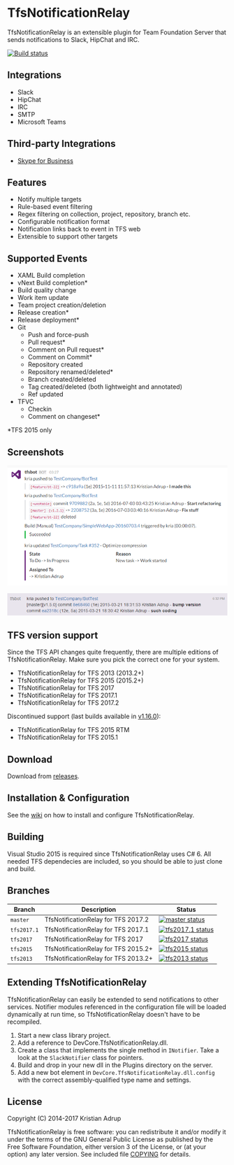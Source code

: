 ﻿# TfsNotificationRelay

TfsNotificationRelay is an extensible plugin for Team Foundation Server that sends notifications to Slack, HipChat and IRC.

[![Build status](https://ci.appveyor.com/api/projects/status/f8tog2tftjbbotmr?svg=true)](https://ci.appveyor.com/project/kria/tfsnotificationrelay)

## Integrations

- Slack
- HipChat
- IRC
- SMTP
- Microsoft Teams

## Third-party Integrations

- [Skype for Business](https://github.com/thomasDOTde/TfsNotificationRelay)

## Features

- Notify multiple targets
- Rule-based event filtering
- Regex filtering on collection, project, repository, branch etc.
- Configurable notification format
- Notification links back to event in TFS web
- Extensible to support other targets

## Supported Events

- XAML Build completion
- vNext Build completion*
- Build quality change
- Work item update
- Team project creation/deletion
- Release creation*
- Release deployment*
- Git
  + Push and force-push
  + Pull request*
  + Comment on Pull request*
  + Comment on Commit*
  + Repository created
  + Repository renamed/deleted*
  + Branch created/deleted
  + Tag created/deleted (both lightweight and annotated)
  + Ref updated
- TFVC
  + Checkin
  + Comment on changeset*

*TFS 2015 only

## Screenshots

![Slack screenshot](img/slack-notifications.png)

![HipChat screenshot](img/hipchat-notifications.png)

## TFS version support

Since the TFS API changes quite frequently, there are multiple editions of TfsNotificationRelay. Make sure you pick the correct one for your system.

- TfsNotificationRelay for TFS 2013 (2013.2+)
- TfsNotificationRelay for TFS 2015 (2015.2+)
- TfsNotificationRelay for TFS 2017
- TfsNotificationRelay for TFS 2017.1
- TfsNotificationRelay for TFS 2017.2

Discontinued support (last builds available in [v1.16.0](https://github.com/kria/TfsNotificationRelay/releases/tag/v1.16.0)):

- TfsNotificationRelay for TFS 2015 RTM
- TfsNotificationRelay for TFS 2015.1

## Download

Download from [releases](https://github.com/kria/TfsNotificationRelay/releases).

## Installation & Configuration

See the [wiki](https://github.com/kria/TfsNotificationRelay/wiki)
 on how to install and configure TfsNotificationRelay.

## Building

Visual Studio 2015 is required since TfsNotificationRelay uses C# 6. All needed TFS dependecies are included, so you should be able to just clone and build.

## Branches

Branch     | Description                          | Status
-----------|--------------------------------------|-------
`master`   | TfsNotificationRelay for TFS 2017.2  | [![master status](https://ci.appveyor.com/api/projects/status/f8tog2tftjbbotmr/branch/master?svg=true)](https://ci.appveyor.com/project/kria/tfsnotificationrelay/branch/master)
`tfs2017.1`| TfsNotificationRelay for TFS 2017.1  | [![tfs2017.1 status](https://ci.appveyor.com/api/projects/status/f8tog2tftjbbotmr/branch/tfs2017.1?svg=true)](https://ci.appveyor.com/project/kria/tfsnotificationrelay/branch/tfs2017.1)
`tfs2017`  | TfsNotificationRelay for TFS 2017    | [![tfs2017 status](https://ci.appveyor.com/api/projects/status/f8tog2tftjbbotmr/branch/tfs2017?svg=true)](https://ci.appveyor.com/project/kria/tfsnotificationrelay/branch/tfs2017)
`tfs2015`  | TfsNotificationRelay for TFS 2015.2+ | [![tfs2015 status](https://ci.appveyor.com/api/projects/status/f8tog2tftjbbotmr/branch/tfs2015?svg=true)](https://ci.appveyor.com/project/kria/tfsnotificationrelay/branch/tfs2015)
`tfs2013`  | TfsNotificationRelay for TFS 2013.2+ | [![tfs2013 status](https://ci.appveyor.com/api/projects/status/f8tog2tftjbbotmr/branch/tfs2013?svg=true)](https://ci.appveyor.com/project/kria/tfsnotificationrelay/branch/tfs2013)


## Extending TfsNotificationRelay

TfsNotificationRelay can easily be extended to send notifications to other services. Notifier modules referenced in the configuration file will be loaded dynamically at run time, so TfsNotificationRelay doesn't have to be recompiled.

1. Start a new class library project.
2. Add a reference to DevCore.TfsNotificationRelay.dll.
3. Create a class that implements the single method in `INotifier`. Take a look at the `SlackNotifier` class for pointers.
4. Build and drop in your new dll in the Plugins directory on the server.
5. Add a new bot element in `DevCore.TfsNotificationRelay.dll.config` with the correct assembly-qualified type name and settings.

## License

Copyright (C) 2014-2017 Kristian Adrup

TfsNotificationRelay is free software: you can redistribute it and/or modify it under the terms of the GNU General Public License as published by the Free Software Foundation, either version 3 of the License, or (at your option) any later version. See included file [COPYING](COPYING) for details.
